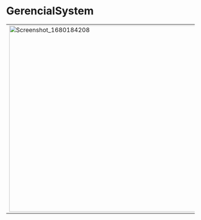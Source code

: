 # GerencialSystem

<table>
	<tr>
	    <td>
		  <img src="https://user-images.githubusercontent.com/49843350/228863171-f127923e-f4c0-4c74-b136-fc54fe409245.png" alt="Screenshot_1680184208" 			style="max-width: 100%;" height="500">
	   </td>
		 <td>
		  <img src="https://user-images.githubusercontent.com/49843350/228862457-378af31e-4b83-462c-af5f-78b1cef9e50d.png" alt="Screenshot_1680184206" 			style="max-width: 100%;" height="500">
	   </td>
    	<td>
		<img src="https://user-images.githubusercontent.com/49843350/228863385-faa36fba-b1c1-48da-a73a-c0e7da18ef45.png" alt="Screenshot_1680185110"
		     style="max-width: 100%;" height="500">
	</td>
  </tr>
</table>

<!--![Screenshot_1680184206](https://user-images.githubusercontent.com/49843350/228862457-378af31e-4b83-462c-af5f-78b1cef9e50d.png)
	<img src="https://user-images.githubusercontent.com/49843350…28863171-f127923e-f4c0-4c74-b136-fc54fe409245.png">
![Screenshot_1680185110](https://user-images.githubusercontent.com/49843350/228863385-faa36fba-b1c1-48da-a73a-c0e7da18ef45.png)
->

